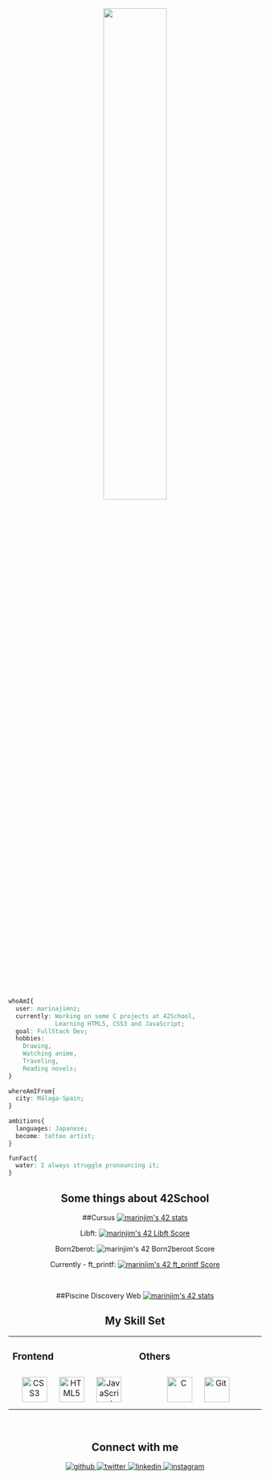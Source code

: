<div align="center">
<img src="https://rishavanand.github.io/static/images/greetings.gif" align="center" style="width: 50%" />
  
</div>

````CSS
whoAmI{
  user: marinajimnz;
  currently: Working on some C projects at 42School,
             Learning HTML5, CSS3 and JavaScript;
  goal: FullStack Dev;
  hobbies:
    Drawing,
    Watching anime,
    Traveling,
    Reading novels;
}
   
whereAmIFrom{
  city: Málaga-Spain;
}
   
ambitions{
  languages: Japanese;
  become: tattoo artist;
}

funFact{
  water: I always struggle pronouncing it;
}

````


</td></tr></table>  
<div align="center">  
  
## Some things about 42School

  ##Cursus
[![marinjim's 42 stats](https://badge42.vercel.app/api/v2/clamekn1x00350gidanxmk9bz/stats?cursusId=21&coalitionId=274)](https://github.com/JaeSeoKim/badge42)
  
Libft: [![marinjim's 42 Libft Score](https://badge42.vercel.app/api/v2/clamekn1x00350gidanxmk9bz/project/2794226)](https://github.com/marinajimnz/Libft-42Cursus)

Born2berot: ![marinjim's 42 Born2beroot Score](https://badge42.vercel.app/api/v2/clamekn1x00350gidanxmk9bz/project/2838132)
  
Currently - ft_printf: [![marinjim's 42 ft_printf Score](https://badge42.vercel.app/api/v2/clamekn1x00350gidanxmk9bz/project/2842774)](https://github.com/marinajimnz/ft_printf-42Cursus)
  
<br/>  

  ##Piscine Discovery Web
[![marinjim's 42 stats](https://badge42.vercel.app/api/v2/clamekn1x00350gidanxmk9bz/stats?cursusId=3&coalitionId=piscine)](https://github.com/JaeSeoKim/badge42)

## My Skill Set  
<table><tr><td valign="top" width="33%">



### Frontend  
<div align="center">  
<a href="https://www.w3schools.com/css/" target="_blank"><img style="margin: 10px" src="https://profilinator.rishav.dev/skills-assets/css3-original-wordmark.svg" alt="CSS3" height="50" /></a>  
<a href="https://en.wikipedia.org/wiki/HTML5" target="_blank"><img style="margin: 10px" src="https://profilinator.rishav.dev/skills-assets/html5-original-wordmark.svg" alt="HTML5" height="50" /></a>  
<a href="https://www.javascript.com/" target="_blank"><img style="margin: 10px" src="https://profilinator.rishav.dev/skills-assets/javascript-original.svg" alt="JavaScript" height="50" /></a>  
</div>

</td><td valign="top" width="33%">



### Others  
<div align="center">  
<a href="https://www.cprogramming.com/" target="_blank"><img style="margin: 10px" src="https://profilinator.rishav.dev/skills-assets/c-original.svg" alt="C" height="50" /></a>  
<a href="https://github.com/" target="_blank"><img style="margin: 10px" src="https://profilinator.rishav.dev/skills-assets/git-scm-icon.svg" alt="Git" height="50" /></a>  
</div>

</td></tr></table>  

<br/>  


## Connect with me  
<div align="center">
<a href="https://github.com/marinajimnz" target="_blank">
<img src=https://img.shields.io/badge/github-%2324292e.svg?&style=for-the-badge&logo=github&logoColor=white alt=github style="margin-bottom: 5px;" />
</a>
<a href="https://twitter.com/marinajimnz" target="_blank">
<img src=https://img.shields.io/badge/twitter-%2300acee.svg?&style=for-the-badge&logo=twitter&logoColor=white alt=twitter style="margin-bottom: 5px;" />
</a>
<a href="https://linkedin.com/in/marina-jimenez-mendez" target="_blank">
<img src=https://img.shields.io/badge/linkedin-%231E77B5.svg?&style=for-the-badge&logo=linkedin&logoColor=white alt=linkedin style="margin-bottom: 5px;" />
</a>
<a href="https://instagram.com/marinart.jimnz" target="_blank">
<img src=https://img.shields.io/badge/instagram-%23000000.svg?&style=for-the-badge&logo=instagram&logoColor=white alt=instagram style="margin-bottom: 5px;" />
</a>  
</div>  
  

<br/>  
